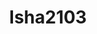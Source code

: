 ---
title: Isha2103
github: https://github.com/Isha2103
mode: dark
transition: 3s
archetype:
- Badges | Tags | Icons
- Cool Banner
---